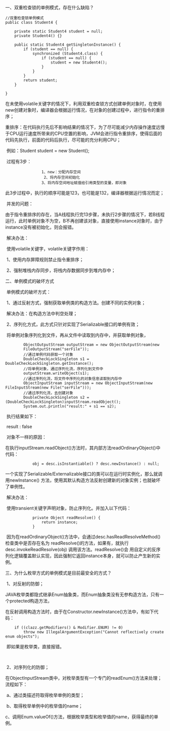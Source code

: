 一、双重检查锁的单例模式，存在什么缺陷？

```
//双重检查锁单例模式
public class Student4 {

	private static Student4 student = null;
	private Student4() {}
	
	public static Student4 getSingletonInstance() {
		if (student == null) {			
			synchronized (Student4.class) {
				if (student == null) {
					student = new Student4();								
				}
			}
		}
		return student;
	}

}
```

​		在未使用volatile关键字的情况下，利用双重检查锁方式创建单例对象时，在使用new创建对象时，编译器会根据运行情况，在对象的创建过程中，进行指令的重排序；

​       重排序：在代码执行先后不影响结果的情况下，为了尽可能减少内存操作速度远慢于CPU运行速度所带来的CPU空置的影响，JVM会进行指令重排序，使得后面的代码先执行，前面的代码后执行，尽可能的充分利用CPU；

​	   例如：Student student = new Student();

​		过程有3步：

 					1、new：分配内存空间
					 2、将内存空间初始化
				 	3、将内存空间地址赋值给引用类型的变量，即对象

​		此3步过程中，执行的顺序可能是123，也可能是132，编译器根据运行情况而定；		

​		并发的问题：

​					由于指令重排序的存在，当A线程执行完13步骤，未执行2步骤的情况下，若B线程运行，此时单例对象不为空，B不再创建该对象，直接使用instance对象时，由于instance没有被初始化，则会报错。

​	   解决办法：

​		使用volatile关键字，volatile关键字作用：

​				1、使用内存屏障规则禁止指令重排序；

​				2、强制堆栈内存同步，将栈内存数据同步到堆内存中；



二、单例模式的破坏方式

​		单例模式的破坏方式：

​				1、通过反射方式，强制获取单例类的构造方法。创建不同的实例对象；

​					  解决办法：在构造方法中判空处理；



​				2、序列化方式，此方式只针对实现了Serializable接口的单例有效；

​					  将单例对象序列化到文件，再从文件中读取到内存中，并获取单例对象，

```
        ObjectOutputStream outputStream = new ObjectOutputStream(new
        FileOutputStream("serFile"));
        //通过单例代码获取一个对象
        DoubleCheckLockSingleton s1 = DoubleCheckLockSingleton.getInstance();
        //将单例对象，通过序列化流，序列化到文件中
        outputStream.writeObject(s1);
        //通过序列化流，将文件中序列化的对象信息读取到内存中
        ObjectInputStream inputStream = new ObjectInputStream(new FileInputStream(new File("serFile")));
        //通过序列化流，去创建对象
        DoubleCheckLockSingleton s2 = (DoubleCheckLockSingleton)inputStream.readObject();
        System.out.println("result:" + s1 == s2);
```

​					执行结果如下：

​							result : false

​					对象不一样的原因：

​							在执行inputStream.readObject()方法时，其内部方法readOrdinaryObject()中代码：

```
			obj = desc.isInstantiable() ? desc.newInstance() : null;
```

​							一个实现了Serializable/Externalizable接口的类可以在运行时实例化，那么就调用newInstance()							方法，使用其默认构造方法反射创建新的对象实例；也就破坏了单例性。

​					解决办法：

​							使用transient关键字声明对象，防止序列化。并加入以下代码：

```
            private Object readResolve() {
            	return instance;
            }
```

​					因为在readOrdinaryObject()方法中，会通过desc.hasReadResolveMethod() 检查类中是否存在名为					readResolve()的方法，如果有，就执行desc.invokeReadResolve(obj) 调用该方法。readResolve()会					用自定义的反序列化逻辑覆盖默认实现，因此强制它返回instance本身，就可以防止产生新的实例。



三、为什么枚举方式的单例模式是目前最安全的方式？

​		1、对反射的防御；

​			 JAVA枚举类都隐式继承Enum抽象类，而Enum抽象类没有无参构造方法，只有一个protected构造方法，

​			在反射调用构造方法时，由于在Constructor.newInstance()方法中，有如下代码：

```
    if ((clazz.getModifiers() & Modifier.ENUM) != 0)
        throw new IllegalArgumentException("Cannot reflectively create enum objects");
```

​			即如果是枚举类，直接报错。

​		

​		2、对序列化的防御；

​				在ObjectInputStream类中，对枚举类型有一个专门的readEnum()方法来处理；流程如下：

​						a、通过类描述符取得枚举单例的类型；

​						b、取得枚举单例中的枚举值的name；

​						c、调用Enum.valueOf()方法，根据枚举类型和枚举值的name，获得最终的单例。

